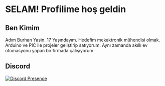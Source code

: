 <h1>SELAM! 
Profilime hoş geldin</h1>

<h2>Ben Kimim</h2>

<p>Adım Burhan Yasin. 17 Yaşındayım. Hedefim mekaktronik mühendisi olmak. Arduino ve PIC ile projeler geliştirip satıyorum. Aynı zamanda akıllı ev otomasyonu yapan bir firmada çalışıyorum</p>



<h2>Discord</h2>


[![Discord Presence](https://lanyard.cnrad.dev/api/853130594351317002)](https://discord.com/users/853130594351317002)

